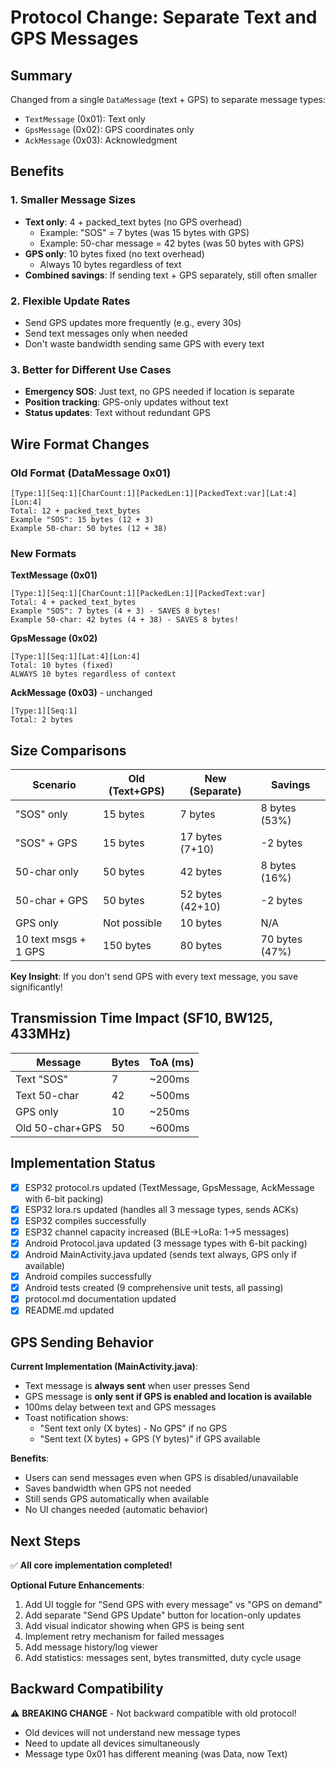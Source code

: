 # Protocol Change: Separate Text and GPS Messages

## Summary
Changed from a single `DataMessage` (text + GPS) to separate message types:
- `TextMessage` (0x01): Text only
- `GpsMessage` (0x02): GPS coordinates only  
- `AckMessage` (0x03): Acknowledgment

## Benefits

### 1. **Smaller Message Sizes**
- **Text only**: 4 + packed_text bytes (no GPS overhead)
  - Example: "SOS" = 7 bytes (was 15 bytes with GPS)
  - Example: 50-char message = 42 bytes (was 50 bytes with GPS)
- **GPS only**: 10 bytes fixed (no text overhead)
  - Always 10 bytes regardless of text
- **Combined savings**: If sending text + GPS separately, still often smaller

### 2. **Flexible Update Rates**
- Send GPS updates more frequently (e.g., every 30s)
- Send text messages only when needed
- Don't waste bandwidth sending same GPS with every text

### 3. **Better for Different Use Cases**
- **Emergency SOS**: Just text, no GPS needed if location is separate
- **Position tracking**: GPS-only updates without text
- **Status updates**: Text without redundant GPS

## Wire Format Changes

### Old Format (DataMessage 0x01)
```
[Type:1][Seq:1][CharCount:1][PackedLen:1][PackedText:var][Lat:4][Lon:4]
Total: 12 + packed_text_bytes
Example "SOS": 15 bytes (12 + 3)
Example 50-char: 50 bytes (12 + 38)
```

### New Formats

**TextMessage (0x01)**
```
[Type:1][Seq:1][CharCount:1][PackedLen:1][PackedText:var]
Total: 4 + packed_text_bytes
Example "SOS": 7 bytes (4 + 3) - SAVES 8 bytes!
Example 50-char: 42 bytes (4 + 38) - SAVES 8 bytes!
```

**GpsMessage (0x02)**
```
[Type:1][Seq:1][Lat:4][Lon:4]
Total: 10 bytes (fixed)
ALWAYS 10 bytes regardless of context
```

**AckMessage (0x03)** - unchanged
```
[Type:1][Seq:1]
Total: 2 bytes
```

## Size Comparisons

| Scenario | Old (Text+GPS) | New (Separate) | Savings |
|----------|----------------|----------------|---------|
| "SOS" only | 15 bytes | 7 bytes | 8 bytes (53%) |
| "SOS" + GPS | 15 bytes | 17 bytes (7+10) | -2 bytes |
| 50-char only | 50 bytes | 42 bytes | 8 bytes (16%) |
| 50-char + GPS | 50 bytes | 52 bytes (42+10) | -2 bytes |
| GPS only | Not possible | 10 bytes | N/A |
| 10 text msgs + 1 GPS | 150 bytes | 80 bytes | 70 bytes (47%) |

**Key Insight**: If you don't send GPS with every text message, you save significantly!

## Transmission Time Impact (SF10, BW125, 433MHz)

| Message | Bytes | ToA (ms) |
|---------|-------|----------|
| Text "SOS" | 7 | ~200ms |
| Text 50-char | 42 | ~500ms |
| GPS only | 10 | ~250ms |
| Old 50-char+GPS | 50 | ~600ms |

## Implementation Status

- [x] ESP32 protocol.rs updated (TextMessage, GpsMessage, AckMessage with 6-bit packing)
- [x] ESP32 lora.rs updated (handles all 3 message types, sends ACKs)
- [x] ESP32 compiles successfully
- [x] ESP32 channel capacity increased (BLE→LoRa: 1→5 messages)
- [x] Android Protocol.java updated (3 message types with 6-bit packing)
- [x] Android MainActivity.java updated (sends text always, GPS only if available)
- [x] Android compiles successfully
- [x] Android tests created (9 comprehensive unit tests, all passing)
- [x] protocol.md documentation updated
- [x] README.md updated

## GPS Sending Behavior

**Current Implementation (MainActivity.java)**:
- Text message is **always sent** when user presses Send
- GPS message is **only sent if GPS is enabled and location is available**
- 100ms delay between text and GPS messages
- Toast notification shows:
  - "Sent text only (X bytes) - No GPS" if no GPS
  - "Sent text (X bytes) + GPS (Y bytes)" if GPS available

**Benefits**:
- Users can send messages even when GPS is disabled/unavailable
- Saves bandwidth when GPS not needed
- Still sends GPS automatically when available
- No UI changes needed (automatic behavior)

## Next Steps

✅ **All core implementation completed!**

**Optional Future Enhancements**:
1. Add UI toggle for "Send GPS with every message" vs "GPS on demand"
2. Add separate "Send GPS Update" button for location-only updates
3. Add visual indicator showing when GPS is being sent
4. Implement retry mechanism for failed messages
5. Add message history/log viewer
6. Add statistics: messages sent, bytes transmitted, duty cycle usage

## Backward Compatibility

⚠️ **BREAKING CHANGE** - Not backward compatible with old protocol!
- Old devices will not understand new message types
- Need to update all devices simultaneously
- Message type 0x01 has different meaning (was Data, now Text)
